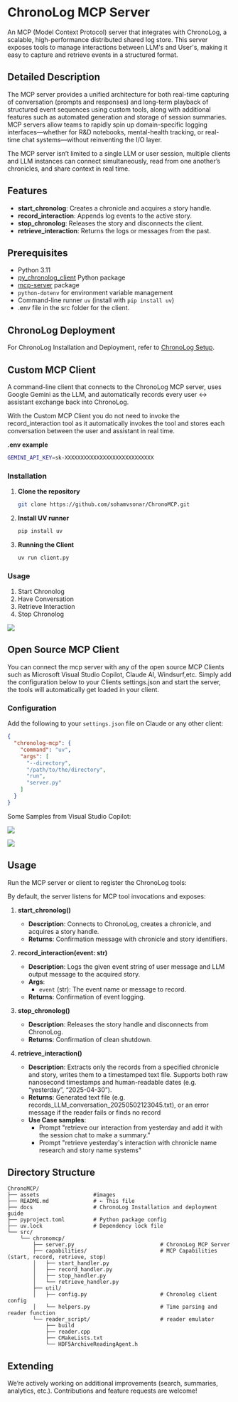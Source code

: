 # ChronoLog MCP Server

An MCP (Model Context Protocol) server that integrates with ChronoLog, a scalable, high-performance distributed shared log store. This server exposes tools to manage interactions between LLM's and User's, making it easy to capture and retrieve events in a structured format.

## Detailed Description

The MCP server provides a unified architecture for both real-time capturing of conversation (prompts and responses) and long-term playback of structured event sequences using custom tools, along with additional features such as automated generation and storage of session summaries.
MCP servers allow teams to rapidly spin up domain-specific logging interfaces—whether for  R&D notebooks, mental-health tracking, or real-time chat systems—without reinventing the I/O layer.

The MCP server isn’t limited to a single LLM or user session, multiple clients and LLM instances can connect simultaneously, read from one another’s chronicles, and share context in real time.

## Features

- **start_chronolog**: Creates a chronicle and acquires a story handle.
- **record_interaction**: Appends log events to the active story.
- **stop_chronolog**: Releases the story and disconnects the client.
- **retrieve_interaction**: Returns the logs or messages from the past.

## Prerequisites

- Python 3.11
- [py_chronolog_client](https://github.com/grc-iit/ChronoLog) Python package
- [mcp-server](https://github.com/sohamvsonar/chronoMCP) package
- `python-dotenv` for environment variable management
- Command-line runner `uv` (install with `pip install uv`)
- .env file in the src folder for the client.

## ChronoLog Deployment

For ChronoLog Installation and Deployment, refer to [ChronoLog Setup](https://github.com/sohamvsonar/ChronoMCP/blob/main/docs/Chronolog_setup.md).

## Custom MCP Client

A command-line client that connects to the ChronoLog MCP server, uses Google Gemini as the LLM, and automatically records every user ↔ assistant exchange back into ChronoLog.

With the Custom MCP Client you do not need to invoke the record_interaction tool as it automatically invokes the tool and stores each conversation between the user and assistant in real time.

**.env example**
   ```bash
   GEMINI_API_KEY=sk-XXXXXXXXXXXXXXXXXXXXXXXXXXXX
   ```


### Installation

1. **Clone the repository**
   ```bash
   git clone https://github.com/sohamvsonar/ChronoMCP.git
   ```

2. **Install UV runner**
   ```bash
   pip install uv
   ```
3. **Running the Client**
   ```bash
   uv run client.py
   ```

### Usage

1. Start Chronolog
2. Have Conversation
3. Retrieve Interaction
4. Stop Chronolog

 ![](https://github.com/sohamvsonar/ChronoMCP/blob/main/assets/mcp-client.png)

## Open Source MCP Client

You can connect the mcp server with any of the open source MCP Clients such as Microsoft Visual Studio Copilot, Claude AI, Windsurf,etc.
Simply add the configuration below to your Clients settings.json and start the server, the tools will automatically get loaded in your client.

### Configuration

Add the following to your `settings.json` file on Claude or any other client:

```json
{
  "chronolog-mcp": {
    "command": "uv",
    "args": [
      "--directory",
      "/path/to/the/directory",
      "run",
      "server.py"
    ]
  }
}
```

Some Samples from Visual Studio Copilot:

 ![](https://github.com/sohamvsonar/ChronoMCP/blob/main/assets/mcp-retievecopilot.png)

 ![](https://github.com/sohamvsonar/ChronoMCP/blob/main/assets/mcp-retrieve-diseasepred.png)

## Usage

Run the MCP server or client to register the ChronoLog tools:

By default, the server listens for MCP tool invocations and exposes:

1. **start_chronolog()**
   - **Description**: Connects to ChronoLog, creates a chronicle, and acquires a story handle.
   - **Returns**: Confirmation message with chronicle and story identifiers.

2. **record_interaction(event: str)**
   - **Description**: Logs the given event string of user message and LLM output message to the acquired story.
   - **Args**:
     - `event` (str): The event name or message to record.
   - **Returns**: Confirmation of event logging.

3. **stop_chronolog()**
   - **Description**: Releases the story handle and disconnects from ChronoLog.
   - **Returns**: Confirmation of clean shutdown.

4. **retrieve_interaction()**
   - **Description**: Extracts only the records from a specified chronicle and story, writes them to a timestamped text file. Supports both raw nanosecond timestamps and human-readable dates (e.g. “yesterday”, “2025-04-30”).
   - **Returns**: Generated text file (e.g. records_LLM_conversation_20250502123045.txt), or an error message if the reader fails or finds no record
   - **Use Case samples**: 
      - Prompt "retrieve our interaction from yesterday and add  it with the session chat to make a summary."
      - Prompt "retrieve yesterday's interaction with chronicle name research and story name systems"

## Directory Structure

```
ChronoMCP/
├── assets                 #images
├── README.md              # ← This file
├── docs                   # ChronoLog Installation and deployment guide
├── pyproject.toml         # Python package config
├── uv.lock                # Dependency lock file
└── src/
    └── chronomcp/
        ├── server.py                           # ChronoLog MCP Server
        ├── capabilities/                       # MCP Capabilities (start, record, retrieve, stop)
        │   ├── start_handler.py
        │   ├── record_handler.py
        │   ├── stop_handler.py
        │   └── retrieve_handler.py
        ├── util/
        │   ├── config.py                       # Chronolog client config
        │   └── helpers.py                      # Time parsing and reader function
        └── reader_script/                      # reader emulator
            ├── build
            ├── reader.cpp
            ├── CMakeLists.txt
            └── HDF5ArchiveReadingAgent.h
```


## Extending

We’re actively working on additional improvements (search, summaries, analytics, etc.). Contributions and feature requests are welcome!
